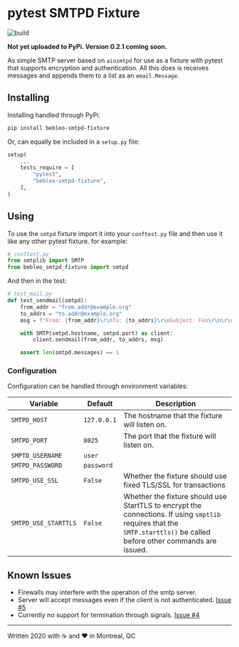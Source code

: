 # pytest SMTPD Fixture

![build](https://github.com/bebleo/bebleo_smtpd_fixture/workflows/build/badge.svg)

**Not yet uploaded to PyPi. Version 0.2.1 coming soon.**

As simple SMTP server based on `aiosmtpd`  for use as a fixture with pytest that supports encryption and authentication. All this does is receives messages and appends them to a list as an `email.Message`.

## Installing

Installing handled through PyPi:

```sh
pip install bebleo-smtpd-fixture
```

Or, can equally be included in a `setup.py` file:

```python
setup(
    ...
    tests_require = [
        "pytest",
        "bebleo-smtpd-fixture",
    ],
)
```

## Using

To use the `smtpd` fixture import it into your `conftest.py` file and then use it like any other pytest fixture. for example:

```python
# conftest.py
from smtplib import SMTP
from bebleo_smtpd_fixture import smtpd

```

And then in the test:

```python
# test_mail.py
def test_sendmail(smtpd):
    from_addr = "from.addr@example.org"
    to_addrs = "to.addr@example.org"
    msg = f"From: {from_addr}\r\nTo: {to_addrs}\r\nSubject: Foo\r\n\r\nFoo bar"

    with SMTP(smtpd.hostname, smtpd.port) as client:
        client.sendmail(from_addr, to_addrs, msg)

    assert len(smtpd.messages) == 1
```

### Configuration

Configuration can be handled through environment variables:

Variable | Default | Description
---------|---------|------------
`SMTPD_HOST` | `127.0.0.1` | The hostname that the fixture will listen on.
`SMTPD_PORT` | `8025` | The port that the fixture will listen on.
`SMPTD_USERNAME` | `user` | 
`SMTPD_PASSWORD` | `password` | 
`SMTPD_USE_SSL` | `False` | Whether the fixture should use fixed TLS/SSL for transactions
`SMTPD_USE_STARTTLS` | `False` | Whether the fixture should use StartTLS to encrypt the connections. If using `smptlib` requires that the `SMTP.starttls()` be called before other commands are issued.

## Known Issues

+ Firewalls may interfere with the operation of the smtp server.
+ Server will accept messages even if the client is not authenticated. [Issue #5](https://github.com/bebleo/bebleo_smtpd_fixture/issues/5)
+ Currently no support for termination through signals. [Issue #4](https://github.com/bebleo/bebleo_smtpd_fixture/issues/4)

-----

Written 2020 with :coffee: and :heart: in Montreal, QC
